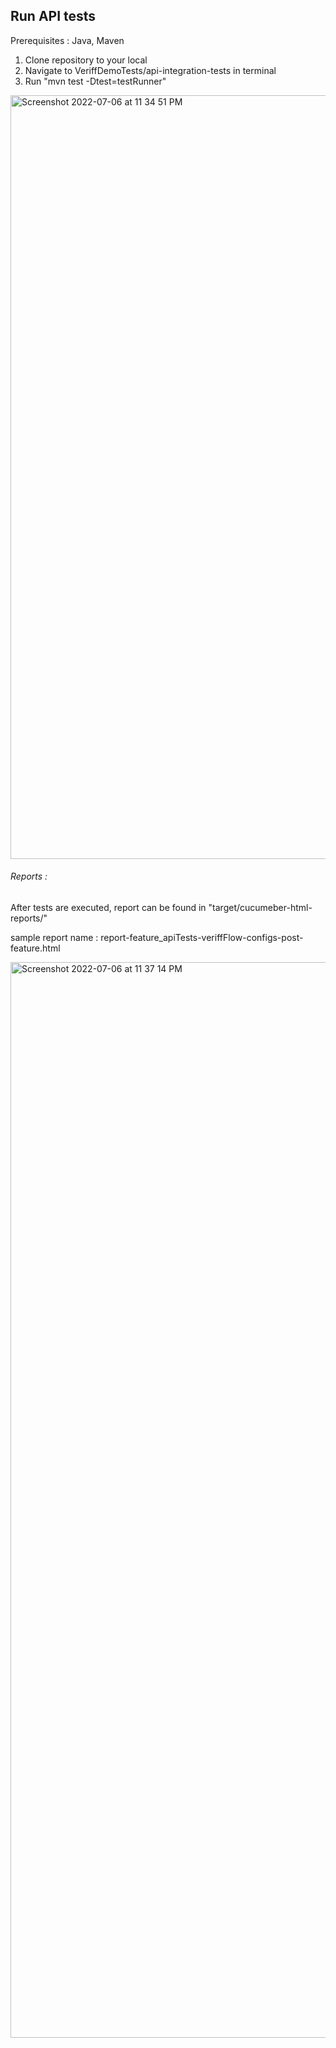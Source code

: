 ## Run API tests
Prerequisites : Java, Maven

1. Clone repository to your local
2. Navigate to VeriffDemoTests/api-integration-tests in terminal
3. Run "mvn test -Dtest=testRunner"

<img width="1222" alt="Screenshot 2022-07-06 at 11 34 51 PM" src="https://user-images.githubusercontent.com/32265029/177614802-664fbc54-b788-40ad-9a4c-7f51c793407e.png">

###### Reports :
After tests are executed, report can be found in "target/cucumeber-html-reports/"

sample report name : report-feature_apiTests-veriffFlow-configs-post-feature.html

<img width="1721" alt="Screenshot 2022-07-06 at 11 37 14 PM" src="https://user-images.githubusercontent.com/32265029/177615085-aacdbfef-7816-4554-adb1-d0d3dce5f4e7.png">